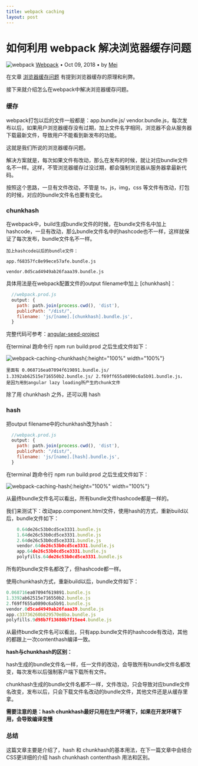 ```yaml
---
title: webpack caching
layout: post
---
```


# 如何利用 webpack 解决浏览器缓存问题
<div class="title-meta">
    <span><img class="title-category-img" src="../../../assets/images/categories/webpack.svg" alt="webpack"></span>
    <span><a class="github-link" href="/2018/09/24/webpack.html">Webpack</a></span>
    <span class="title-bullet">•</span>
    <span>Oct 09, 2018</span>
    <span class="title-bullet">•</span>
    <span>by <a class="github-link" href="http://github.com/limeii" title="http://github.com/limeii">Mei</a></span>
</div>

在文章 [浏览器缓存问题](/2018/09/21/issues-cache-busting.html) 有提到浏览器缓存的原理和利弊。


接下来就介绍怎么在webpack中解决浏览器缓存问题。

### 缓存
webpack打包以后的文件一般都是：app.bundle.js/ vendor.bundle.js，每次发布以后，如果用户浏览器缓存没有过期，加上文件名字相同，浏览器不会从服务器下载最新文件，导致用户不能看到新发布的功能。


这就是我们所说的浏览器缓存问题。


解决方案就是，每次如果文件有改动，那么在发布的时候，就让对应bundle文件名不一样。这样，不管浏览器缓存过没过期，都会强制浏览器从服务器拿最新代码。


按照这个思路，一旦有文件改动，不管是 ts，js，img，css 等文件有改动，打包的时候，对应的bundle文件名也要有变化。

### chunkhash

在webpack中，build生成bundle文件的时候，在bundle文件名中加上hashcode，一旦有改动，那么bundle文件名中的hashcode也不一样，这样就保证了每次发布，bundle文件名不一样。

```
加上hashcode以后的bundle文件：

app.f68357fc8e99ece57afe.bundle.js

vendor.0d5cad4949ab26faaa39.bundle.js
```

具体用法是在webpack配置文件的output filename中加上 [chunkhash]：
```js
  //webpack.prod.js
  output: {
    path: path.join(process.cwd(), 'dist'),
    publicPath: "/dist/",
    filename: 'js/[name].[chunkhash].bundle.js',
  }
```
完整代码可参考：[angular-seed-project](https://github.com/LiMeii/angular-seed-project)


在terminal 跑命令行 npm run build:prod 之后生成文件如下：

![webpack-caching-chunkhash](https://limeii.github.io/assets/images/posts/webpack/webpack-caching-chunkhash.png){:height="100%" width="100%"}

```
里面有 0.068716ea07094f619891.bundle.js/ 1.3392ab62515e716550b2.bundle.js/ 2.f69ff655a0890c6a5b91.bundle.js，
是因为用到angular lazy loading所产生的chunk文件
```

除了用 chunkhash 之外，还可以用 hash

### hash

把output filename中的chunkhash改为hash：
```js
  //webpack.prod.js
  output: {
    path: path.join(process.cwd(), 'dist'),
    publicPath: "/dist/",
    filename: 'js/[name].[hash].bundle.js',
  }
```
在terminal 跑命令行 npm run build:prod 之后生成文件如下：

![webpack-caching-hash](https://limeii.github.io/assets/images/posts/webpack/webpack-caching-hash.png){:height="100%" width="100%"}

从最终bundle文件名可以看出，所有bundle文件hashcode都是一样的。


我们来测试下：改动app.component.html文件，使用hash的方式，重新build以后，bundle文件如下：

```js
    0.64de26c53b0cd5ce3331.bundle.js   
    1.64de26c53b0cd5ce3331.bundle.js   
    2.64de26c53b0cd5ce3331.bundle.js   
    vendor.64de26c53b0cd5ce3331.bundle.js  
    app.64de26c53b0cd5ce3331.bundle.js  
    polyfills.64de26c53b0cd5ce3331.bundle.js  
```
所有的bundle文件名都改了，但hashcode都一样。



使用chunkhash方式，重新build以后，bundle文件如下：

```js
0.068716ea07094f619891.bundle.js
1.3392ab62515e716550b2.bundle.js
2.f69ff655a0890c6a5b91.bundle.js
vendor.0d5cad4949ab26faaa39.bundle.js 
app.c33736260b829570e8ba.bundle.js 
polyfills.9d98b7f13680b7f15ee4.bundle.js 
```
从最终bundle文件名可以看出，只有app.bundle文件的hashcode有改动，其他的都跟上一次contenthash编译一致。

**hash与chunkhash的区别：**


hash生成的bundle文件名一样，任一文件的改动，会导致所有bundle文件名都改变，每次发布以后强制客户端下载所有文件。


chunkhash生成的bundle文件名都不一样，文件改动，只会导致对应bundle文件名改变，发布以后，只会下载文件名改动的bundle文件，其他文件还是从缓存里拿。


**需要注意的是：hash chunkhash最好只用在生产环境下，如果在开发环境下用，会导致编译变慢**


### 总结
这篇文章主要是介绍了，hash 和 chunkhash的基本用法，在下一篇文章中会结合CSS更详细的介绍 hash chunkhash contenthash 用法和区别。
